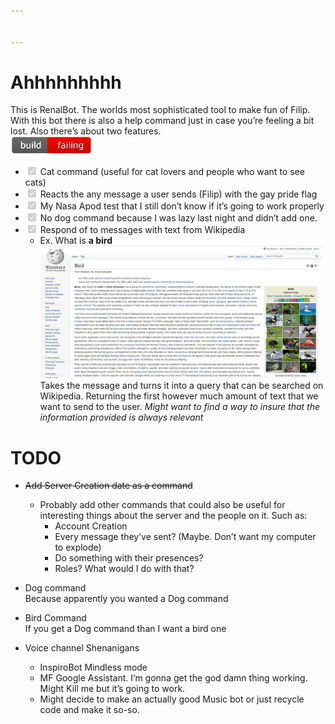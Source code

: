 ```yaml
---


---
```


<h1 id="ahhhhhhhhh">Ahhhhhhhhh</h1>
<p>This is RenalBot. The worlds most sophisticated tool to make fun of Filip. With this bot there is also a help command just in case you’re feeling a bit lost. Also there’s about two features.<br>
<img src="https://github.com/Dereekk/okay/blob/master/failing.png?raw=true" alt="Build Failing" title="Failing" width="130"></p>
<ul>
<li class="task-list-item"><input type="checkbox" class="task-list-item-checkbox" checked="true" disabled=""> Cat command (useful for cat lovers and people who want to see<br>
cats)</li>
<li class="task-list-item"><input type="checkbox" class="task-list-item-checkbox" checked="true" disabled=""> Reacts the any message a user sends (Filip) with the gay pride flag</li>
<li class="task-list-item"><input type="checkbox" class="task-list-item-checkbox" checked="true" disabled=""> My Nasa Apod test that I still don’t know if it’s going to work properly</li>
<li class="task-list-item"><input type="checkbox" class="task-list-item-checkbox" checked="true" disabled=""> No dog command because I was lazy last night and didn’t add one.</li>
<li class="task-list-item"><input type="checkbox" class="task-list-item-checkbox" checked="true" disabled=""> Respond of to messages with text from Wikipedia
<ul>
<li>Ex. What is <strong>a bird</strong><br>
<img src="https://github.com/Dereekk/okay/blob/master/Annotation%202019-10-18%20223408.jpg?raw=true%22" alt="Build Failing" width="450"><br>
Takes the message and turns it into a query that can be searched on Wikipedia. Returning the first however much amount of text that we want to send to the user. <em>Might want to find a way to insure that the information provided is always relevant</em></li>
</ul>
</li>
</ul>
<h1 id="todo">TODO</h1>
<ul>
<li>
<p><s>Add Server Creation date as a command</s></p>
<ul>
<li>Probably add other commands that could also be useful for interesting things about the server and the people on it. Such as:
<ul>
<li>Account Creation</li>
<li>Every message they’ve sent? (Maybe. Don’t want my computer to explode)</li>
<li>Do something with their presences?</li>
<li>Roles? What would I do with that?</li>
</ul>
</li>
</ul>
</li>
<li>
<p>Dog command<br>
Because apparently you wanted a Dog command</p>
</li>
<li>
<p>Bird Command<br>
If you get a Dog command than I want a bird one</p>
</li>
<li>
<p>Voice channel Shenanigans</p>
<ul>
<li>InspiroBot Mindless mode</li>
<li>MF Google Assistant. I’m gonna get the god damn thing working.<br>
Might Kill me but it’s going to work.</li>
<li>Might decide to make an actually good Music bot or just recycle code and make it so-so.</li>
</ul>
</li>
</ul>

